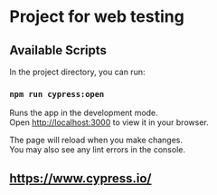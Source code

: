 # Project for web testing

## Available Scripts

In the project directory, you can run:

### `npm run cypress:open`

Runs the app in the development mode.\
Open [http://localhost:3000](http://localhost:3000) to view it in your browser.

The page will reload when you make changes.\
You may also see any lint errors in the console.

## https://www.cypress.io/

